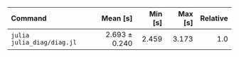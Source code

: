 | Command | Mean [s] | Min [s] | Max [s] | Relative |
|:---|---:|---:|---:|---:|
| `julia julia_diag/diag.jl` | 2.693 ± 0.240 | 2.459 | 3.173 | 1.0 |
